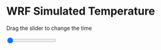 <h1>WRF Simulated Temperature</h1>
<p>Drag the slider to change the time</p>

<div class="slidecontainer">
<input oninput='setImage(this)' class="slider" type="range" min="0" max="5" value="0" step="1" />
<img id='img'/>
</div>

<script>
var img = document.getElementById('img');
var img_array = ['/assets/images/wrf/t_wrfout_d01_2020-05-02_12:00:00.png',
'/assets/images/wrf/t_wrfout_d01_2020-05-02_13:00:00.png',
'/assets/images/wrf/t_wrfout_d01_2020-05-02_14:00:00.png',
'/assets/images/wrf/t_wrfout_d01_2020-05-02_15:00:00.png',
'/assets/images/wrf/t_wrfout_d01_2020-05-02_16:00:00.png',];
function setImage(obj)
{
        var value = obj.value;
        img.src = img_array[value];

}
</script>
